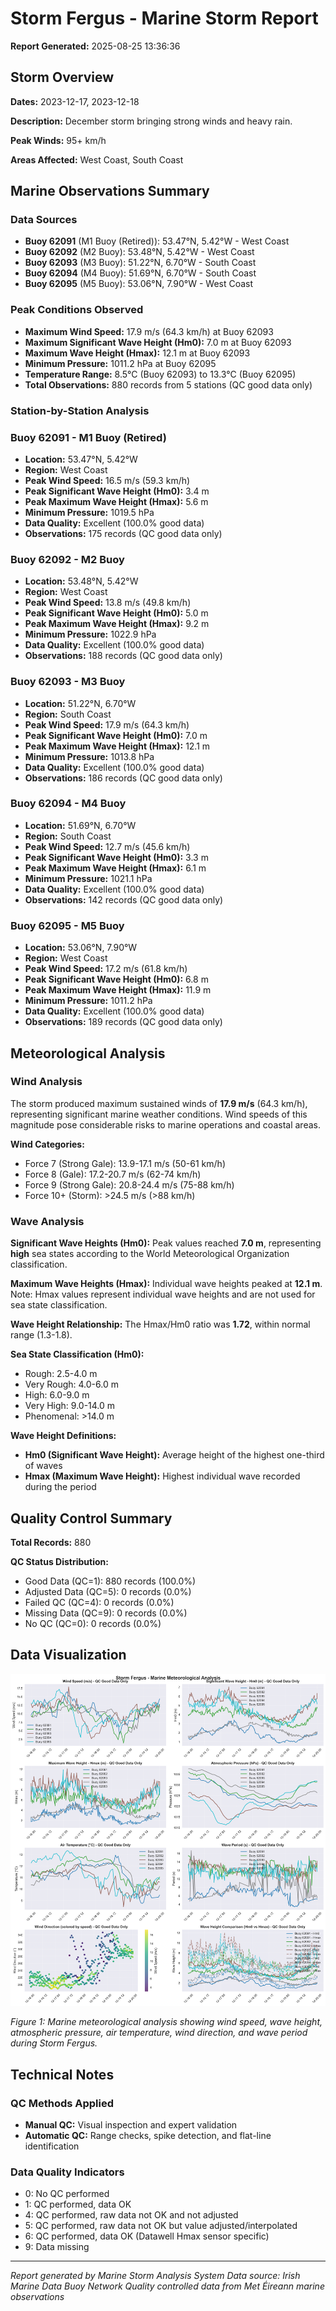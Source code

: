 # Storm Fergus - Marine Storm Report

**Report Generated:** 2025-08-25 13:36:36

## Storm Overview

**Dates:** 2023-12-17, 2023-12-18

**Description:** December storm bringing strong winds and heavy rain.

**Peak Winds:** 95+ km/h

**Areas Affected:** West Coast, South Coast

## Marine Observations Summary

### Data Sources
- **Buoy 62091** (M1 Buoy (Retired)): 53.47°N, 5.42°W - West Coast
- **Buoy 62092** (M2 Buoy): 53.48°N, 5.42°W - West Coast
- **Buoy 62093** (M3 Buoy): 51.22°N, 6.70°W - South Coast
- **Buoy 62094** (M4 Buoy): 51.69°N, 6.70°W - South Coast
- **Buoy 62095** (M5 Buoy): 53.06°N, 7.90°W - West Coast

### Peak Conditions Observed

- **Maximum Wind Speed:** 17.9 m/s (64.3 km/h) at Buoy 62093
- **Maximum Significant Wave Height (Hm0):** 7.0 m at Buoy 62093
- **Maximum Wave Height (Hmax):** 12.1 m at Buoy 62093
- **Minimum Pressure:** 1011.2 hPa at Buoy 62095
- **Temperature Range:** 8.5°C (Buoy 62093) to 13.3°C (Buoy 62095)
- **Total Observations:** 880 records from 5 stations (QC good data only)


### Station-by-Station Analysis

### Buoy 62091 - M1 Buoy (Retired)
- **Location:** 53.47°N, 5.42°W
- **Region:** West Coast
- **Peak Wind Speed:** 16.5 m/s (59.3 km/h)
- **Peak Significant Wave Height (Hm0):** 3.4 m  
- **Peak Maximum Wave Height (Hmax):** 5.6 m
- **Minimum Pressure:** 1019.5 hPa
- **Data Quality:** Excellent (100.0% good data)
- **Observations:** 175 records (QC good data only)


### Buoy 62092 - M2 Buoy
- **Location:** 53.48°N, 5.42°W
- **Region:** West Coast
- **Peak Wind Speed:** 13.8 m/s (49.8 km/h)
- **Peak Significant Wave Height (Hm0):** 5.0 m  
- **Peak Maximum Wave Height (Hmax):** 9.2 m
- **Minimum Pressure:** 1022.9 hPa
- **Data Quality:** Excellent (100.0% good data)
- **Observations:** 188 records (QC good data only)


### Buoy 62093 - M3 Buoy
- **Location:** 51.22°N, 6.70°W
- **Region:** South Coast
- **Peak Wind Speed:** 17.9 m/s (64.3 km/h)
- **Peak Significant Wave Height (Hm0):** 7.0 m  
- **Peak Maximum Wave Height (Hmax):** 12.1 m
- **Minimum Pressure:** 1013.8 hPa
- **Data Quality:** Excellent (100.0% good data)
- **Observations:** 186 records (QC good data only)


### Buoy 62094 - M4 Buoy
- **Location:** 51.69°N, 6.70°W
- **Region:** South Coast
- **Peak Wind Speed:** 12.7 m/s (45.6 km/h)
- **Peak Significant Wave Height (Hm0):** 3.3 m  
- **Peak Maximum Wave Height (Hmax):** 6.1 m
- **Minimum Pressure:** 1021.1 hPa
- **Data Quality:** Excellent (100.0% good data)
- **Observations:** 142 records (QC good data only)


### Buoy 62095 - M5 Buoy
- **Location:** 53.06°N, 7.90°W
- **Region:** West Coast
- **Peak Wind Speed:** 17.2 m/s (61.8 km/h)
- **Peak Significant Wave Height (Hm0):** 6.8 m  
- **Peak Maximum Wave Height (Hmax):** 11.9 m
- **Minimum Pressure:** 1011.2 hPa
- **Data Quality:** Excellent (100.0% good data)
- **Observations:** 189 records (QC good data only)


## Meteorological Analysis

### Wind Analysis

The storm produced maximum sustained winds of **17.9 m/s** (64.3 km/h), representing significant marine weather conditions. Wind speeds of this magnitude pose considerable risks to marine operations and coastal areas.

**Wind Categories:**
- Force 7 (Strong Gale): 13.9-17.1 m/s (50-61 km/h)
- Force 8 (Gale): 17.2-20.7 m/s (62-74 km/h)  
- Force 9 (Strong Gale): 20.8-24.4 m/s (75-88 km/h)
- Force 10+ (Storm): >24.5 m/s (>88 km/h)


### Wave Analysis  

**Significant Wave Heights (Hm0):** Peak values reached **7.0 m**, representing **high** sea states according to the World Meteorological Organization classification.

**Maximum Wave Heights (Hmax):** Individual wave heights peaked at **12.1 m**. Note: Hmax values represent individual wave heights and are not used for sea state classification.

**Wave Height Relationship:** The Hmax/Hm0 ratio was **1.72**, within normal range (1.3-1.8).

**Sea State Classification (Hm0):**
- Rough: 2.5-4.0 m
- Very Rough: 4.0-6.0 m
- High: 6.0-9.0 m
- Very High: 9.0-14.0 m
- Phenomenal: >14.0 m

**Wave Height Definitions:**
- **Hm0 (Significant Wave Height):** Average height of the highest one-third of waves
- **Hmax (Maximum Wave Height):** Highest individual wave recorded during the period


## Quality Control Summary

**Total Records:** 880

**QC Status Distribution:**
- Good Data (QC=1): 880 records (100.0%)
- Adjusted Data (QC=5): 0 records (0.0%)
- Failed QC (QC=4): 0 records (0.0%)
- Missing Data (QC=9): 0 records (0.0%)
- No QC (QC=0): 0 records (0.0%)


## Data Visualization

![Storm Overview](Storm_Fergus_overview.png)

*Figure 1: Marine meteorological analysis showing wind speed, wave height, atmospheric pressure, air temperature, wind direction, and wave period during Storm Fergus.*

## Technical Notes

### QC Methods Applied
- **Manual QC:** Visual inspection and expert validation
- **Automatic QC:** Range checks, spike detection, and flat-line identification

### Data Quality Indicators
- 0: No QC performed
- 1: QC performed, data OK
- 4: QC performed, raw data not OK and not adjusted
- 5: QC performed, raw data not OK but value adjusted/interpolated
- 6: QC performed, data OK (Datawell Hmax sensor specific)
- 9: Data missing

---

*Report generated by Marine Storm Analysis System*
*Data source: Irish Marine Data Buoy Network*
*Quality controlled data from Met Éireann marine observations*

